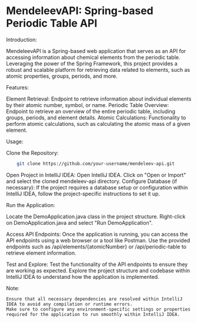 
# MendeleevAPI: Spring-based Periodic Table API

Introduction:

MendeleevAPI is a Spring-based web application that serves as an API for accessing information about chemical elements from the periodic table. Leveraging the power of the Spring Framework, this project provides a robust and scalable platform for retrieving data related to elements, such as atomic properties, groups, periods, and more.

Features:

Element Retrieval: Endpoint to retrieve information about individual elements by their atomic number, symbol, or name.
Periodic Table Overview: Endpoint to retrieve an overview of the entire periodic table, including groups, periods, and element details.
Atomic Calculations: Functionality to perform atomic calculations, such as calculating the atomic mass of a given element.

Usage:

Clone the Repository:

```bash
    git clone https://github.com/your-username/mendeleev-api.git
```

Open Project in IntelliJ IDEA:
    Open IntelliJ IDEA.
    Click on "Open or Import" and select the cloned mendeleev-api directory.
Configure Database (if necessary):
    If the project requires a database setup or configuration within IntelliJ IDEA, follow the project-specific instructions to set it up.

Run the Application:

Locate the DemoApplication.java class in the project structure.
    Right-click on DemoApplication.java and select "Run DemoApplication".

Access API Endpoints:
        Once the application is running, you can access the API endpoints using a web browser or a tool like Postman.
        Use the provided endpoints such as /api/elements/{atomicNumber} or /api/periodic-table to retrieve element information.

Test and Explore:
        Test the functionality of the API endpoints to ensure they are working as expected.
        Explore the project structure and codebase within IntelliJ IDEA to understand how the application is implemented.

Note:

    Ensure that all necessary dependencies are resolved within IntelliJ IDEA to avoid any compilation or runtime errors.
    Make sure to configure any environment-specific settings or properties required for the application to run smoothly within IntelliJ IDEA.

